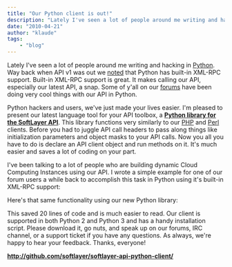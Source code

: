 ```yaml
---
title: "Our Python client is out!"
description: "Lately I've seen a lot of people around me writing and hacking in <a href=http://www.python.org/>Python</a>. Way back "
date: "2010-04-21"
author: "klaude"
tags:
    - "blog"
---
```


Lately I've seen a lot of people around me writing and hacking in <a href="http://www.python.org/">Python</a>. Way back when API v1 was out we <a href="http://sldn.softlayer.com/06/2007/api-hacking-fun-with-python/">noted</a> that Python has built-in XML-RPC support. Built-in XML-RPC support is great. It makes calling our API, especially our latest API, a snap. Some of y'all on our <a href="http://forums.softlayer.com/">forums</a> have been doing very cool things with our API in Python. 

Python hackers and users, we've just made your lives easier. I'm pleased to present our latest language tool for your API toolbox, a <b><a href="http://github.com/softlayer/softlayer-api-python-client/">Python library for the SoftLayer API</a></b>. This library functions very similarly to our <a href="http://github.com/softlayer/softlayer-api-php-client">PHP</a> and <a href="http://github.com/softlayer/softlayer-api-perl-client">Perl</a> clients. Before you had to juggle API call headers to pass along things like initialization parameters and object masks to your API calls. Now you all you have to do is declare an API client object and run methods on it. It's much easier and saves a lot of coding on your part.

I've been talking to a lot of people who are building dynamic Cloud Computing Instances using our API. I wrote a simple example for one of our forum users a while back to accomplish this task in Python using it's built-in XML-RPC support:

<script src="https://gist.github.com/328806.js?file=orderCciFromTemplate.py"></script>

Here's that same functionality using our new Python library:

<script src="https://gist.github.com/374419.js"> </script>

This saved 20 lines of code and is much easier to read. Our client is supported in both Python 2 and Python 3 and has a handy installation script. Please download it, go nuts, and speak up on our forums, IRC channel, or a support ticket if you have any questions. As always, we're happy to hear your feedback. Thanks, everyone!
<br />

<b><a href="http://github.com/softlayer/softlayer-api-python-client/">http://github.com/softlayer/softlayer-api-python-client/</a></b>

